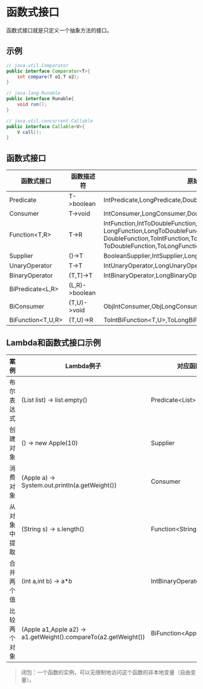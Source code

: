 # 函数式接口

函数式接口就是只定义一个抽象方法的接口。

## 示例

```java
// java.util.Comparator
public interface Comparator<T>{
    int compare(T o1,T o2);
}

// java.lang.Runable
public interface Runable{
    void run();
}

// java.util.concurrent.Callable
public interface Callable<V>{
    V call();
}
```

## 函数式接口

| 函数式接口        | 函数描述符     | 原始类型初始化                                               |
| ----------------- | -------------- | ------------------------------------------------------------ |
| Predicate<T>      | T->boolean     | IntPredicate,LongPredicate,DoublePredicate                   |
| Consumer<T>       | T->void        | IntConsumer,LongConsumer,DoubleConsumer                      |
| Function<T,R>     | T->R           | IntFunction<R>,IntToDoubleFunction,IntToLongFunction,<br />LongFunction<R>,LongToDoubleFunction,LongToIntFunction,<br />DoubleFunction<R>,ToIntFunction<T>,ToIntFunction<T>,<br />ToDoubleFunction<T>,ToLongFunction<T> |
| Supplier<T>       | ()->T          | BooleanSupplier,IntSupplier,LongSupplier,DoubleSupplier      |
| UnaryOperator<T>  | T->T           | IntUnaryOperator,LongUnaryOperator,DoubleUnaryOperator       |
| BinaryOperator<T> | (T,T)->T       | IntBinaryOperator,LongBinaryOperator,DoubleBinaryOperator    |
| BiPredicate<L,R>  | (L,R)->boolean |                                                              |
| BiConsumer        | (T,U)->void    | ObjIntConsumer<T>,ObjLongConsumer<T>,ObjDoubleConsumer<T>    |
| BiFunction<T,U,R>  | (T,U)->R       | ToIntBiFunction<T,U>,ToLongBiFunction<T,U>,ToDoubleBiFunction<T,U> |

## Lambda和函数式接口示例

| 案例         | Lambda例子                                                   | 对应函数式接口                  |
| ------------ | ------------------------------------------------------------ | ------------------------------- |
| 布尔表达式   | (List<String> list) -> list.empty()                          | Predicate<List<String>>         |
| 创建对象     | () -> new Apple(10)                                          | Supplier<Apple>                 |
| 消费对象     | (Apple a) -> System.out.println(a.getWeight())               | Consumer<Apple>                 |
| 从对象中提取 | (String s) -> s.length()                                     | Function<String,Integer>        |
| 合并两个值   | (int a,int b) -> a*b                                         | IntBinaryOperator               |
| 比较两个对象 | (Apple a1,Apple a2) -> a1.getWeight().compareTo(a2.getWeight()) | BiFunction<Apple,Apple,Integer> |

> 闭包：一个函数的实例，可以无限制地访问这个函数的非本地变量（自由变量）。